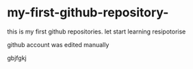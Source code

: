 # my-first-github-repository-
this is my first github repositories. let start learning resipotorise

github account was edited manually

gbjfgkj
